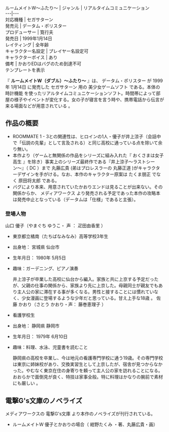ルームメイトW〜ふたり〜  |  ジャンル  |  リアルタイムコミュニケーション   
---|---  
対応機種  |  セガサターン   
発売元  |  データム・ポリスター   
プロデューサー  |  筧行夫   
発売日  |  1999年1月14日   
レイティング  |  全年齢   
キャラクター名設定  |  プレイヤー名設定可   
キャラクターボイス  |  あり   
備考  |  かおりEDはバグのため到達不可   
テンプレートを表示  
  
『 **ルームメイトW（ダブル）〜ふたり〜** 』は、  データム・ポリスター  が  1999年  1月14日  に発売した  セガサターン  用の
美少女ゲームソフト  である。本体の  時計機能
を使ったリアルタイムコミュニケーションソフト。時間帯によって部屋の様子やイベントが変化する。女の子が寝言を言う時や、携帯電話から伝言が来る場面などが用意されている
  。

##  作品の概要  

  * ROOMMATE  1 - 3との関連性は、ヒロインの1人・優子が井上涼子（会話中で「伝説の先輩」として言及される）と同じ高校に通っている点を除いて余り無い。 
  * 本作より（ゲームと無関係の作品をシリーズに組み入れた『  おくさまは女子高生  』を除き）事実上のシリーズ最終作である『井上涼子〜ラストシーン〜』（  DC  ）まで  丸藤広貴  (弟はプロレスラーの  丸藤正道  )がキャラクターデザインを手がける。なお、本作のキャラクター原案は  たくま朋正  でなく  原田将太郎  である。 
  * バグにより本来、用意されていたかおりエンドは見ることが出来ない。その関係からか、  メディアワークス  より発売される予定であった本作の攻略本は発売中止となっている（データムは「仕様」であると主張）。 

###  登場人物  

山口 優子（やまぐち ゆうこ・  声  ：  疋田由香里  ）

  * 東京都立橘南（たちばなみなみ）高等学校3年生 
  * 出身地：  宮城県  仙台市 
  * 生年月日：  1980年  5月5日 
  * 趣味：ガーデニング、ピアノ演奏 

     井上涼子が卒業した高校に仙台から編入。家族と共に上京する予定だったが、父親の仕事の関係から、家族より先に上京した。母親同士が親友でもあり主人公の家に滞在する事が多くなる。男性と接することには慣れていなく、少女漫画に登場するような少年だと思っている。甘え上手な18歳    。 
佐藤 かおり（さとう かおり・声：  藤巻恵理子  ）

  * 看護学校生 
  * 出身地：  静岡県  静岡市 
  * 生年月日：  1979年  6月10日 
  * 趣味：料理、水泳、児童書を読むこと 

     静岡県の高校を卒業し、今は地元の看護専門学校に通う19歳。その専門学校は東京に姉妹校があり、交換実習生として上京したが、宿舎が見つからなかった。やむなく東京在住の身寄りを頼って主人公の家を訪れることになる。おおらかで面倒見が良く、特技は家事全般。特に料理はかなりの腕前で素材にも厳しい    。 

  

##  電撃G's文庫のノベライズ  

メディアワークスの  電撃G's文庫  より本作のノベライズが刊行されている。

  * ルームメイトW 優子とかおりの場合（  紺野たくみ  ・著、丸藤広貴・画） 

